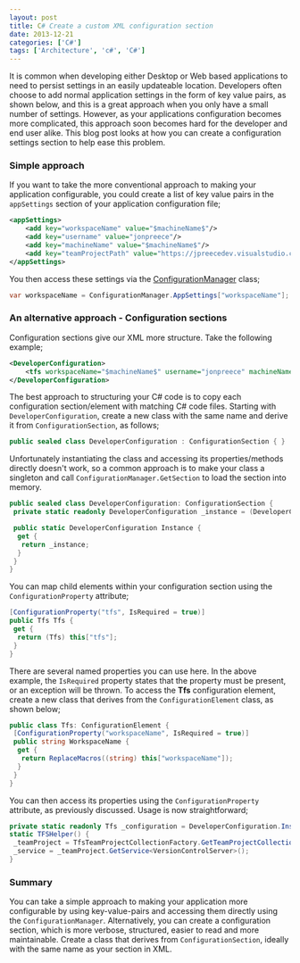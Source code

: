 ```yaml
---
layout: post
title: C# Create a custom XML configuration section
date: 2013-12-21
categories: ['C#']
tags: ['Architecture', 'c#', 'C#']
---
```


It is common when developing either Desktop or Web based applications to need to persist settings in an easily updateable location. Developers often choose to add normal application settings in the form of key value pairs, as shown below, and this is a great approach when you only have a small number of settings. However, as your applications configuration becomes more complicated, this approach soon becomes hard for the developer and end user alike. This blog post looks at how you can create a configuration settings section to help ease this problem.

### Simple approach

If you want to take the more conventional approach to making your application configurable, you could create a list of key value pairs in the `appSettings` section of your application configuration file;

```xml
<appSettings>
	<add key="workspaceName" value="$machineName$"/>
	<add key="username" value="jonpreece"/>
	<add key="machineName" value="$machineName$"/>
	<add key="teamProjectPath" value="https://jpreecedev.visualstudio.com/DefaultCollection"/>
</appSettings>
```

You then access these settings via the [ConfigurationManager](<http://msdn.microsoft.com/en-us/library/system.configuration.configurationmanager(v=vs.110).aspx> 'ConfigurationManager') class;

```csharp
var workspaceName = ConfigurationManager.AppSettings["workspaceName"];
```

### An alternative approach - Configuration sections

Configuration sections give our XML more structure. Take the following example;

```xml
<DeveloperConfiguration>
	<tfs workspaceName="$machineName$" username="jonpreece" machineName="$machineName$" teamProjectPath="https://jpreecedev.visualstudio.com/DefaultCollection"/>
</DeveloperConfiguration>
```

The best approach to structuring your C# code is to copy each configuration section/element with matching C# code files. Starting with `DeveloperConfiguration`, create a new class with the same name and derive it from `ConfigurationSection`, as follows;

```csharp
public sealed class DeveloperConfiguration : ConfigurationSection { }
```

Unfortunately instantiating the class and accessing its properties/methods directly doesn't work, so a common approach is to make your class a singleton and call `ConfigurationManager.GetSection` to load the section into memory.

```csharp
public sealed class DeveloperConfiguration: ConfigurationSection {
 private static readonly DeveloperConfiguration _instance = (DeveloperConfiguration) ConfigurationManager.GetSection("DeveloperConfiguration");

 public static DeveloperConfiguration Instance {
  get {
   return _instance;
  }
 }
}
```

You can map child elements within your configuration section using the `ConfigurationProperty` attribute;

```csharp
[ConfigurationProperty("tfs", IsRequired = true)]
public Tfs Tfs {
 get {
  return (Tfs) this["tfs"];
 }
}
```

There are several named properties you can use here. In the above example, the `IsRequired` property states that the property must be present, or an exception will be thrown. To access the **Tfs** configuration element, create a new class that derives from the `ConfigurationElement` class, as shown below;

```csharp
public class Tfs: ConfigurationElement {
 [ConfigurationProperty("workspaceName", IsRequired = true)]
 public string WorkspaceName {
  get {
   return ReplaceMacros((string) this["workspaceName"]);
  }
 }
}
```

You can then access its properties using the `ConfigurationProperty` attribute, as previously discussed. Usage is now straightforward;

```csharp
private static readonly Tfs _configuration = DeveloperConfiguration.Instance.Tfs;
static TFSHelper() {
 _teamProject = TfsTeamProjectCollectionFactory.GetTeamProjectCollection(new Uri(_configuration.TeamProjectPath));
 _service = _teamProject.GetService<VersionControlServer>();
}
```

### Summary

You can take a simple approach to making your application more configurable by using key-value-pairs and accessing them directly using the `ConfigurationManager`. Alternatively, you can create a configuration section, which is more verbose, structured, easier to read and more maintainable. Create a class that derives from `ConfigurationSection`, ideally with the same name as your section in XML.
